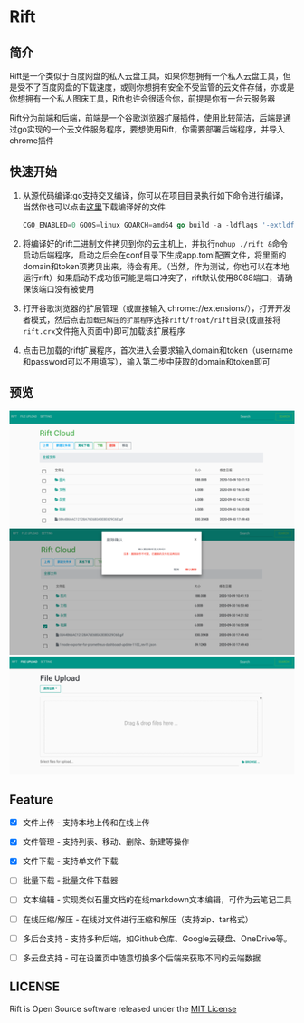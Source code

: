 # Rift

## 简介
Rift是一个类似于百度网盘的私人云盘工具，如果你想拥有一个私人云盘工具，但是受不了百度网盘的下载速度，或则你想拥有安全不受监管的云文件存储，亦或是你想拥有一个私人图床工具，Rift也许会很适合你，前提是你有一台云服务器

Rift分为前端和后端，前端是一个谷歌浏览器扩展插件，使用比较简洁，后端是通过go实现的一个云文件服务程序，要想使用Rift，你需要部署后端程序，并导入chrome插件

## 快速开始
1. 从源代码编译:go支持交叉编译，你可以在项目目录执行如下命令进行编译，当然你也可以点击[这里]()下载编译好的文件
    ```go
    CGO_ENABLED=0 GOOS=linux GOARCH=amd64 go build -a -ldflags '-extldflags "-static"' -o rift .
    ```
2. 将编译好的rift二进制文件拷贝到你的云主机上，并执行`nohup ./rift &`命令启动后端程序，启动之后会在conf目录下生成app.toml配置文件，将里面的domain和token项拷贝出来，待会有用。（当然，作为测试，你也可以在本地运行rift）如果启动不成功很可能是端口冲突了，rift默认使用8088端口，请确保该端口没有被使用

3. 打开谷歌浏览器的扩展管理（或直接输入 chrome://extensions/），打开开发者模式，然后点击`加载已解压的扩展程序`选择`rift/front/rift`目录(或直接将`rift.crx`文件拖入页面中)即可加载该扩展程序

4. 点击已加载的rift扩展程序，首次进入会要求输入domain和token（username和password可以不用填写），输入第二步中获取的domain和token即可

## 预览
![](.README_images/41f1b11a.png)
![](.README_images/3c60ed22.png)
![](.README_images/811d5076.png)

## Feature
* [x] 文件上传 - 支持本地上传和在线上传
* [x] 文件管理 - 支持列表、移动、删除、新建等操作
* [x] 文件下载 - 支持单文件下载
* [ ] 批量下载 - 批量文件下载器
* [ ] 文本编辑 - 实现类似石墨文档的在线markdown文本编辑，可作为云笔记工具
* [ ] 在线压缩/解压 - 在线对文件进行压缩和解压（支持zip、tar格式）
* [ ] 多后台支持 - 支持多种后端，如Github仓库、Google云硬盘、OneDrive等。
* [ ] 多云盘支持 - 可在设置页中随意切换多个后端来获取不同的云端数据






## LICENSE
Rift is Open Source software released under the [MIT License](LICENSE)
